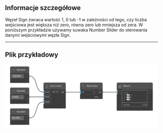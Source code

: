 ## Informacje szczegółowe
Węzeł Sign zwraca wartość 1, 0 lub -1 w zależności od tego, czy liczba wejściowa jest większa niż zero, równa zero lub mniejsza od zera. W poniższym przykładzie używamy suwaka Number Slider do sterowania danymi wejściowymi węzła Sign.
___
## Plik przykładowy

![Sign (number)](./DSCore.Math.Sign(int)_img.png)


